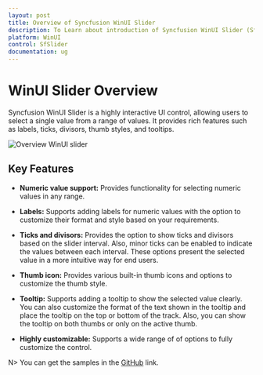 ```yaml
---
layout: post
title: Overview of Syncfusion WinUI Slider
description: To Learn about introduction of Syncfusion WinUI Slider (SfSlider) control and its available features.
platform: WinUI
control: SfSlider
documentation: ug
---
```


# WinUI Slider Overview

Syncfusion WinUI Slider is a highly interactive UI control, allowing users to select a single value from a range of values. It provides rich features such as labels, ticks, divisors, thumb styles, and tooltips.

![Overview WinUI slider](images/overview/)

## Key Features

* **Numeric value support:** Provides functionality for selecting numeric values in any range.

* **Labels:** Supports adding labels for numeric values with the option to customize their format and style based on your requirements.

* **Ticks and divisors:** Provides the option to show ticks and divisors based on the slider interval. Also, minor ticks can be enabled to indicate the values between each interval. These options present the selected value in a more intuitive way for end users.

* **Thumb icon:** Provides various built-in thumb icons and options to customize the thumb style.

* **Tooltip:** Supports adding a tooltip to show the selected value clearly. You can also customize the format of the text shown in the tooltip and place the tooltip on the top or bottom of the track. Also, you can show the tooltip on both thumbs or only on the active thumb.

* **Highly customizable:** Supports a wide range of of options to fully customize the control.

N> You can get the samples in the [GitHub]() link. 